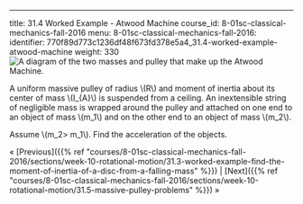---
title: 31.4 Worked Example - Atwood Machine
course_id: 8-01sc-classical-mechanics-fall-2016
menu:
  8-01sc-classical-mechanics-fall-2016:
    identifier: 770f89d773c1236df48f673fd378e5a4_31.4-worked-example-atwood-machine
    weight: 330
![A diagram of the two masses and pulley that make up the Atwood Machine.](https://open-learning-course-data.s3.amazonaws.com/8-01sc-classical-mechanics-fall-2016/0310ea7232716c47b2f2d1323a9d4a4e_atwood_machine.svg)

A uniform massive pulley of radius \\(R\\) and moment of inertia about its center of mass \\(I\_{A}\\) is suspended from a ceiling. An inextensible string of negligible mass is wrapped around the pulley and attached on one end to an object of mass \\(m\_1\\) and on the other end to an object of mass \\(m\_2\\).

Assume \\(m\_2> m\_1\\). Find the acceleration of the objects.

« [Previous]({{% ref "courses/8-01sc-classical-mechanics-fall-2016/sections/week-10-rotational-motion/31.3-worked-example-find-the-moment-of-inertia-of-a-disc-from-a-falling-mass" %}}) | [Next]({{% ref "courses/8-01sc-classical-mechanics-fall-2016/sections/week-10-rotational-motion/31.5-massive-pulley-problems" %}}) »